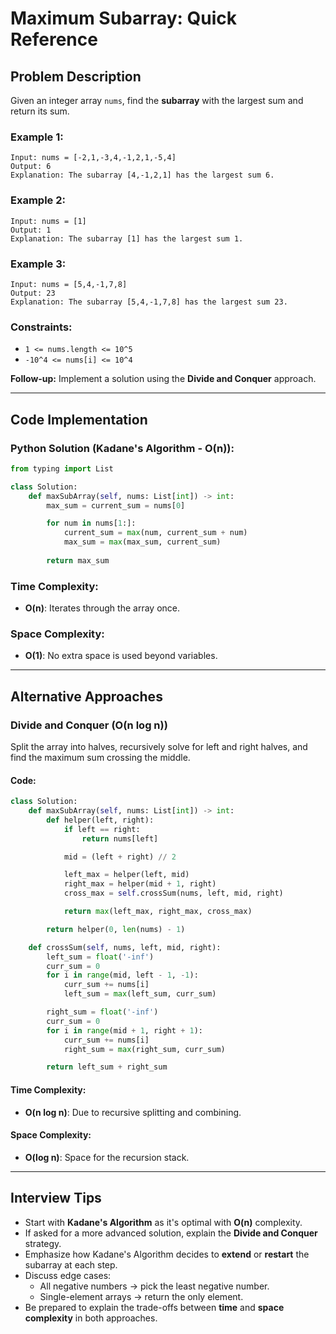 # Maximum Subarray: Quick Reference

## Problem Description

Given an integer array `nums`, find the **subarray** with the largest sum and return its sum.

### Example 1:

```plaintext
Input: nums = [-2,1,-3,4,-1,2,1,-5,4]
Output: 6
Explanation: The subarray [4,-1,2,1] has the largest sum 6.
```

### Example 2:

```plaintext
Input: nums = [1]
Output: 1
Explanation: The subarray [1] has the largest sum 1.
```

### Example 3:

```plaintext
Input: nums = [5,4,-1,7,8]
Output: 23
Explanation: The subarray [5,4,-1,7,8] has the largest sum 23.
```

### Constraints:

- `1 <= nums.length <= 10^5`
- `-10^4 <= nums[i] <= 10^4`

**Follow-up:** Implement a solution using the **Divide and Conquer** approach.

---

## Code Implementation

### Python Solution (Kadane's Algorithm - O(n)):

```python
from typing import List

class Solution:
    def maxSubArray(self, nums: List[int]) -> int:
        max_sum = current_sum = nums[0]

        for num in nums[1:]:
            current_sum = max(num, current_sum + num)
            max_sum = max(max_sum, current_sum)
        
        return max_sum
```

### Time Complexity:
- **O(n)**: Iterates through the array once.

### Space Complexity:
- **O(1)**: No extra space is used beyond variables.

---

## Alternative Approaches

### Divide and Conquer (O(n log n))

Split the array into halves, recursively solve for left and right halves, and find the maximum sum crossing the middle.

#### Code:
```python
class Solution:
    def maxSubArray(self, nums: List[int]) -> int:
        def helper(left, right):
            if left == right:
                return nums[left]

            mid = (left + right) // 2

            left_max = helper(left, mid)
            right_max = helper(mid + 1, right)
            cross_max = self.crossSum(nums, left, mid, right)

            return max(left_max, right_max, cross_max)

        return helper(0, len(nums) - 1)

    def crossSum(self, nums, left, mid, right):
        left_sum = float('-inf')
        curr_sum = 0
        for i in range(mid, left - 1, -1):
            curr_sum += nums[i]
            left_sum = max(left_sum, curr_sum)

        right_sum = float('-inf')
        curr_sum = 0
        for i in range(mid + 1, right + 1):
            curr_sum += nums[i]
            right_sum = max(right_sum, curr_sum)

        return left_sum + right_sum
```

#### Time Complexity:
- **O(n log n)**: Due to recursive splitting and combining.

#### Space Complexity:
- **O(log n)**: Space for the recursion stack.

---

## Interview Tips

- Start with **Kadane's Algorithm** as it's optimal with **O(n)** complexity.
- If asked for a more advanced solution, explain the **Divide and Conquer** strategy.
- Emphasize how Kadane's Algorithm decides to **extend** or **restart** the subarray at each step.
- Discuss edge cases:
  - All negative numbers → pick the least negative number.
  - Single-element arrays → return the only element.
- Be prepared to explain the trade-offs between **time** and **space complexity** in both approaches.

